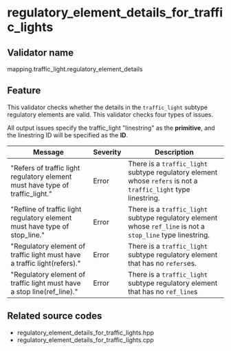 # regulatory_element_details_for_traffic_lights

## Validator name

mapping.traffic_light.regulatory_element_details

## Feature

This validator checks whether the details in the `traffic_light` subtype regulatory elements are valid.
This validator checks four types of issues.

All output issues specify the traffic_light "linestring" as the **primitive**, and the linestring ID will be specified as the **ID**.

| Message | Severity | Description |
| ------- | -------- | ----------- |
| "Refers of traffic light regulatory element must have type of traffic_light." | Error | There is a `traffic_light` subtype regulatory element whose `refers` is not a `traffic_light` type linestring. |
| "Refline of traffic light regulatory element must have type of stop_line." | Error | There is a `traffic_light` subtype regulatory element whose `ref_line` is not a `stop_line` type linestring. |
| "Regulatory element of traffic light must have a traffic light(refers)." | Error | There is a `traffic_light` subtype regulatory element that has no `refers`es. |
| "Regulatory element of traffic light must have a stop line(ref_line)." | Error | There is a `traffic_light` subtype regulatory element that has no `ref_line`s |

## Related source codes

- regulatory_element_details_for_traffic_lights.hpp
- regulatory_element_details_for_traffic_lights.cpp
